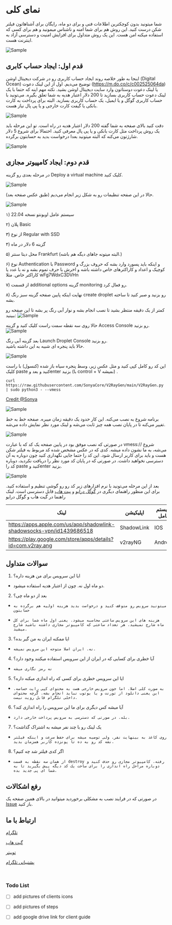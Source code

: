 &rlm;
#  نمای کلی

شما میتونید بدون کوچکترین اطلاعات فنی و برای دو ماه، رایگان برای آشناهاتون فیلتر شکن درست کنید. این روش هم برای شما امنه و ناشناس میمونید و هم برای کسی که استفاده میکنه امن هست. این یک روش متداول برای افزایش امنیت و دسترسی آزاد به اینترنت هست.  

![Sample](./0.jpg)


## قدم اول: ایجاد حساب کابری 
اینجا به طور خلاصه روند ایجاد حساب کاربری رو در شرکت دیجیتال اوشن (Digital Ocean) توضیح می‌دیم. 
اول از این لینک دعوت (https://m.do.co/c/c002525064da) یا لینک دعوت دوستاتون وارد سایت دیجیتال اوشن بشید. نکته مهم اینه که حتما با یک لینک دعوت حساب کاربری بسازید تا 200 دلار اعتبار هدیه به شما تعلق بگیره. 
می‌تونید با حساب کاربری گوگل و یا ایمیل، یک حساب کاربری بسازید. البته برای پرداخت به کارت بانکی یا گیفت کارت خارجی و یا پی پال نیاز هست. 


![Sample](./1.jpg)



دقت کنید بالای صفحه به شما گفته 200 دلار اعتبار هدیه در راه است. تو این مرحله باید یک روش پرداخت مثل کارت بانکی و یا پی پال معرفی کنید. احتمالا برای شروع 5 دلار شارژتون می‌کنه که البته میتونید بعدا درخواست بدید به حسابتون برگرده. 

![Sample](./2.jpg)

## قدم دوم: ایجاد کامپیوتر مجازی
در مرحله بعدی رو گزینه Deploy a virtual machine کلیک کنید.

![Sample](./Picture1.jpg)


حالا در این صفحه تنظیمات رو به شکل زیر انجام می‌دیم (طبق عکس صفحه بعد). 

![Sample](./3.jpg)

۱) سیستم عامل اوبونتو نسخه 22.04

۲) پلان Basic 

۳) از نوع Regular with SSD 

۴) گزینه 6 دلار در ماه

۵) محل دیتا سنتر Frankfurt (البته میتونه جاهای دیگه هم باشه.) 

۶) نوع Authentication  با Password و اینکه باید پسورد وارد بشه که حروف بزرگ و کوچیک و اعداد و کاراکترهای خاص داشته باشه و اخرش با حرف تموم بشه و نه با عدد یا کاراکتر خاص. مثلا wFg7WdxC3DVHn

۷) از قسمت additional options گزینه monitoring  رو فعال کرد. 

۸) نهایت اینکه پایین صفحه گزینه سبز رنگ  create droplet رو بزنید و صبر کنید تا ساخته بشه.



کمتر از یک دقیقه منتظر بشید تا نصب انجام بشه و نوار آبی رنگ پر بشه تا این صفحه رو ببینید:
![Sample](./4.jpg)

حالا روی سه نقطه سمت راست کلیک کنید و گزینه Access Console رو بزنید.
![Sample](./5.jpg)

بعد گزینه آبی رنگ Launch Droplet Console رو بزنید.       
حالا باید پنجره ای شبیه به این داشته باشید.

![Sample](./6.jpg)

این کد رو کامل کپی کنید و مثل عکس زیر، وسط پنجره سیاه باز شده (کنسول) با راست کلیک paste کنید و بعد وenter بزنید (با control + V نمیشه) .  

```
curl https://raw.githubusercontent.com/SonyaCore/V2RayGen/main/V2RayGen.py | sudo python3 - --vmess
``` 
[Credit @Sonya](https://github.com/SonyaCore/V2RayGen)

![Sample](./7.jpg)

برنامه شروع به نصب می‌کنه. این کار حدود یک دقیقه زمان میبره. صفحه خط به خط تغییر می‌کنه تا در پایان نصب همه چیز ثابت می‌شه و لینک مورد نظر نمایش داده می‌شه.

![Sample](./8.jpg)

در صورتی که نصب موفق بود در پایین صفحه یک کد که با عبارت vmess:// شروع می‌شه، به ما نشون داده میشه. کدی که در عکس مشخص شده کد مربوط به فیلتر شکن هست و باید برای کاربر ارسال شود. این کد را حتما جایی نگهداری کنید چون دوباره به آن دسترسی نخواهید داشت. در صورتی که در پایان کد مورد نظر را دریافت نکردید، دوباره کد را paste کنید وenter بزنید. 

![Sample](./9.jpg)


بعد از این مرحله می‌تونید با نرم افزارهای زیر کد رو رو گوشی تنظیم و استفاده کنید. برای این منظور راهنمای دیگری در [گوگل درایو](https://github.com/SonyaCore/V2RayGen) و [پیت هاب](./ClientAndroidIOS/ClientAndroidIOS.md) قابل دسترسی است.
  لینک راهنما در گیت هاب و گوگل درایو



| لینک      | اپلیکیشن                                                           | سیستم عامل |  
|-----------------------------------------------------------------------|----------|------------|
| https://apps.apple.com/us/app/shadowlink-shadowsocks-vpn/id1439686518 |    ShadowLink       | IOS        | 
| https://play.google.com/store/apps/details?id=com.v2ray.ang           |       v2rayNG   | Android    |

 	


## سوالات متداول

1. ایا این سرویس برای من هزینه داره؟
  *	دو ماه اول نه. چون از اعتبار هدیه استفاده میشود. 
2.	بعد از دو ماه چی؟
  *		میتونید سرویس رو متوقف کنید و درخواست بدید هزینه اولیه هم برگرده به حسابتون
  *		هزینه های این سرویس ساعتی محاسبه میشود. یعنی اول ماه شما برای کل ماه شارج نمیشید. هر تعداد ساعتی که کامپیوتر مجازی داشته باشید شارج میشید. 
3.	ایا ممکنه ایران به من گیر بده؟
  *		نه. ایران اصلا متوجه این سرویس نمیشه. 
4.	آیا خطری برای کسایی که در ایران از این سرویس استفاده میکنند وجود دارد؟
  *		نه رمز نگاری میشه
5.	ایا این سرویس خطری برای کسی که راه اندازی میکنه داره؟
  *		به صورت کلی اصلا. اما جون سرویس خارجی هست به محتوای کپی رایت حساسه. این یعنی دانلود از تورنت و یا یوتوب نباید انجام بشه. گرچه محتوای داخلی تلگرام قابل رویت نیست. 
6.	آیا میشه کس دیگری برای ما این سرویس را راه اندازی کند؟
  *		بله. در صورتی که دسترسی به سرویس پرداخت خارجی دارد. 
7.	یک لینک رو با چند نفر میشه به اشتراک گذاشت؟
  *		روی کاغذ به بینهایت نفر. ولی توصیه میشه برای حفظ سرعت و اینکه فیلتر نشه کد رو به ده تا پونزده کاربر همزمان بدید. 
8.	اگر کدی فیلتر شد چه کنیم؟
  *		از همان سه نقطه به قسمت destroy رفته. کامپیوتر مجازی رو حذف کنید و دوباره مراحل راه اندازی را برای ساخت یک کد دیگه پیش بگیرید تا به شما ای پی جدید بده. 





## رفع اشکالات

در صورتی که در فرایند نصب به مشکلی برخوردید میتوانید در بالای همین صفحه یک [Issue](https://github.com/freeNet4Iran/simple_v2ray_setup/issues) باز کنید.


## ارتباط با ما

[تلگرام](https://t.me/freeNet4Iran)

[گیت هاب](https://github.com/freeNet4Iran/simple_v2ray_setup)

[توییتر](https://twitter.com/4freenetiran)


[پشتیبانی تلگرام](https://t.me/FreeNet4IranSupport)

&rlm;

### Todo List

- [ ] add pictures of clients icons
- [ ] add pictures of steps
- [ ] add google drive link for client guide

